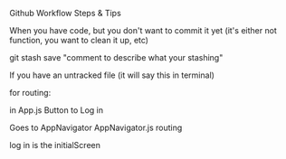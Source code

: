Github Workflow Steps & Tips

When you have code, but you don't want to commit it yet (it's either not function, you want to clean it up, etc)

git stash save "comment to describe what your stashing"

If you have an untracked file (it will say this in terminal)

for routing:

in App.js
Button to Log in

Goes to AppNavigator
AppNavigator.js
routing

log in is the initialScreen
